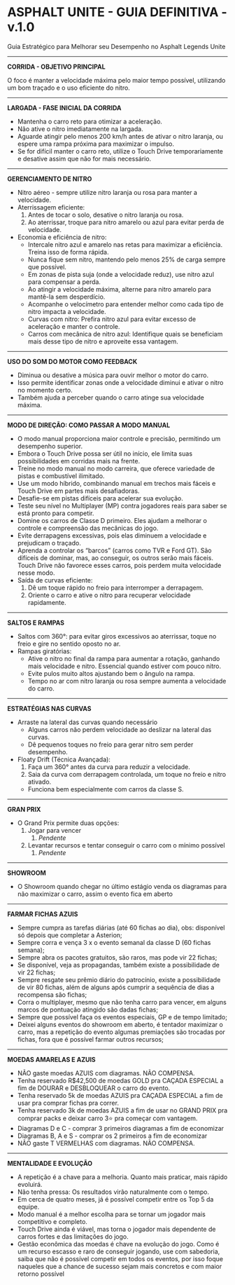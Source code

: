
# **ASPHALT UNITE - GUIA DEFINITIVA - v.1.0**

Guia Estratégico para Melhorar seu Desempenho no Asphalt Legends Unite

---

**CORRIDA - OBJETIVO PRINCIPAL**

O foco é manter a velocidade máxima pelo maior tempo possível, utilizando um bom traçado e o uso eficiente do nitro.

---

**LARGADA - FASE INICIAL DA CORRIDA**

- Mantenha o carro reto para otimizar a aceleração.
- Não ative o nitro imediatamente na largada.
- Aguarde atingir pelo menos 200 km/h antes de ativar o nitro laranja, ou espere uma rampa próxima para maximizar o impulso.
- Se for difícil manter o carro reto, utilize o Touch Drive temporariamente e desative assim que não for mais necessário.

---

**GERENCIAMENTO DE NITRO**

- Nitro aéreo - sempre utilize nitro laranja ou rosa para manter a velocidade.
- Aterrissagem eficiente:
	1. Antes de tocar o solo, desative o nitro laranja ou rosa.
	2. Ao aterrissar, troque para nitro amarelo ou azul para evitar perda de velocidade.
- Economia e eficiência de nitro:
	- Intercale nitro azul e amarelo nas retas para maximizar a eficiência. Treina isso de forma rápida. 
	- Nunca fique sem nitro, mantendo pelo menos 25% de carga sempre que possível.
	- Em zonas de pista suja (onde a velocidade reduz), use nitro azul para compensar a perda.
	- Ao atingir a velocidade máxima, alterne para nitro amarelo para mantê-la sem desperdício.
	- Acompanhe o velocímetro para entender melhor como cada tipo de nitro impacta a velocidade.
	- Curvas com nitro: Prefira nitro azul para evitar excesso de aceleração e manter o controle.
	- Carros com mecânica de nitro azul: Identifique quais se beneficiam mais desse tipo de nitro e aproveite essa vantagem.

---

**USO DO SOM DO MOTOR COMO FEEDBACK**

- Diminua ou desative a música para ouvir melhor o motor do carro.
- Isso permite identificar zonas onde a velocidade diminui e ativar o nitro no momento certo.
- Também ajuda a perceber quando o carro atinge sua velocidade máxima.

---

**MODO DE DIREÇÃO: COMO PASSAR A MODO MANUAL**

- O modo manual proporciona maior controle e precisão, permitindo um desempenho superior.
- Embora o Touch Drive possa ser útil no início, ele limita suas possibilidades em corridas mais na frente.
- Treine no modo manual no modo carreira, que oferece variedade de pistas e combustível ilimitado.
- Use um modo híbrido, combinando manual em trechos mais fáceis e Touch Drive em partes mais desafiadoras.
- Desafie-se em pistas difíceis para acelerar sua evolução.
- Teste seu nível no Multiplayer (MP) contra jogadores reais para saber se está pronto para competir.
- Domine os carros de Classe D primeiro. Eles ajudam a melhorar o controle e compreensão das mecânicas do jogo.
- Evite derrapagens excessivas, pois elas diminuem a velocidade e prejudicam o traçado.
- Aprenda a controlar os “barcos” (carros como TVR e Ford GT). São difíceis de dominar, mas, ao conseguir, os outros serão mais fáceis. Touch Drive não favorece esses carros, pois perdem muita velocidade nesse modo.
- Saída de curvas eficiente:
	1. Dê um toque rápido no freio para interromper a derrapagem.
	2. Oriente o carro e ative o nitro para recuperar velocidade rapidamente.

---

**SALTOS E RAMPAS**

- Saltos com 360°: para evitar giros excessivos ao aterrissar, toque no freio e gire no sentido oposto no ar.
- Rampas giratórias:
	- Ative o nitro no final da rampa para aumentar a rotação, ganhando mais velocidade e nitro. Essencial quando estiver com pouco nitro.
	- Evite pulos muito altos ajustando bem o ângulo na rampa.
	- Tempo no ar com nitro laranja ou rosa sempre aumenta a velocidade do carro.

---

**ESTRATÉGIAS NAS CURVAS**

- Arraste na lateral das curvas quando necessário 
	- Alguns carros não perdem velocidade ao deslizar na lateral das curvas.
	- Dê pequenos toques no freio para gerar nitro sem perder desempenho.
- Floaty Drift (Técnica Avançada):
	1. Faça um 360° antes da curva para reduzir a velocidade.
	2. Saia da curva com derrapagem controlada, um toque no freio e nitro ativado.
	- Funciona bem especialmente com carros da classe S.

---

**GRAN PRIX**

- O Grand Prix permite duas opções:
	1. Jogar para vencer
		1. *Pendente*
	2. Levantar recursos e tentar conseguir o carro com o mínimo possível
		1. *Pendente*

---

**SHOWROOM**

- O Showroom quando chegar no último estágio venda os diagramas para não maximizar o carro, assim o evento fica em aberto

---

**FARMAR FICHAS AZUIS**

- Sempre cumpra as tarefas diárias (até 60 fichas ao dia), obs: disponível só depois que completar a Asterion;
- Sempre corra e vença 3 x o evento semanal da classe D (60 fichas semana);
- Sempre abra os pacotes gratuitos, são raros, mas pode vir 22 fichas;
- Se disponível, veja as propagandas, também existe a possibilidade de vir 22 fichas;
- Sempre resgate seu prêmio diário do patrocínio, existe a possibilidade de vir 80 fichas, além de alguns após cumprir a sequência de dias a recompensa são fichas;
- Corra o multiplayer, mesmo que não tenha carro para vencer, em alguns marcos de pontuação atingido são dadas fichas;
- Sempre que possível faça os eventos especiais, GP e de tempo limitado;
- Deixei alguns eventos do showroom em aberto, é tentador maximizar o carro, mas a repetição do evento algumas premiações são trocadas por fichas, fora que é possível farmar outros recursos;
 

---

**MOEDAS AMARELAS E AZUIS**

- NÃO gaste moedas AZUIS com diagramas. NÃO COMPENSA.
- Tenha reservado R$42,500 de moedas GOLD pra CAÇADA ESPECIAL a fim de DOURAR e DESBLOQUEAR o carro do evento.
- Tenha reservado 5k de moedas AZUIS pra CAÇADA ESPECIAL a fim de usar pra comprar fichas pra correr.
- Tenha reservado 3k de moedas AZUIS a fim de usar no GRAND PRIX pra comprar packs e deixar carro 3⭐ pra começar com vantagem.
- Diagramas D e C - comprar 3 primeiros diagramas a fim de economizar
- Diagramas B, A e S - comprar os 2 primeiros a fim de economizar
- NÃO gaste T VERMELHAS com diagramas. NÃO COMPENSA.

---

**MENTALIDADE E EVOLUÇÃO**

- A repetição é a chave para a melhoria. Quanto mais praticar, mais rápido evoluirá.
- Não tenha pressa: Os resultados virão naturalmente com o tempo.
- Em cerca de quatro meses, já é possível competir entre os Top 5 da equipe.
- Modo manual é a melhor escolha para se tornar um jogador mais competitivo e completo.
- Touch Drive ainda é viável, mas torna o jogador mais dependente de carros fortes e das limitações do jogo.
- Gestão econômica das moedas é chave na evolução do jogo. Como é um recurso escasso e raro de conseguir jogando, use com sabedoria, saiba que não é possível competir em todos os eventos, por isso foque naqueles que a chance de sucesso sejam mais concretos e com maior retorno possível
